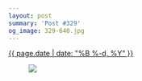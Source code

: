```yaml
---
layout: post
summary: 'Post #329'
og_image: 329-640.jpg
---
```


<div class="post">
 <time>
  <a href="/329">
   {{ page.date | date: "%B %-d, %Y" }}
  </a>
 </time>
 <a href="/329">
  <figure data-taken="5/27/2014">
   <img sizes="(min-width: 700px) 50vw, calc(100vw - 2rem)" src="{{ site.assets_url }}/329-320.jpg" srcset="{{ site.assets_url }}/329-640.jpg 640w, {{ site.assets_url }}/329-480.jpg 480w, {{ site.assets_url }}/329-320.jpg 320w, {{ site.assets_url }}/329-160.jpg 160w"/>
  </figure>
 </a>
</div>
